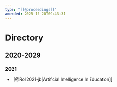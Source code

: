 ```yaml
---
type: "[[@proceedings]]"
amended: 2025-10-20T09:43:31
---
```


# Directory
## 2020-2029
### 2021
- [[@Roll2021-jb|Artificial Intelligence In Education]]
